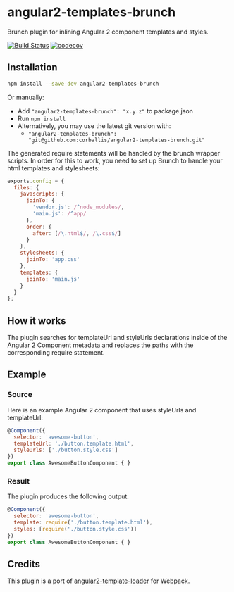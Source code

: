 # angular2-templates-brunch

Brunch plugin for inlining Angular 2 component templates and styles.

[![Build Status](https://travis-ci.org/corballis/angular2-templates-brunch.svg?branch=master)](https://travis-ci.org/corballis/angular2-templates-brunch)
[![codecov](https://codecov.io/gh/corballis/angular2-templates-brunch/branch/master/graph/badge.svg)](https://codecov.io/gh/corballis/angular2-templates-brunch)

## Installation
```bash
npm install --save-dev angular2-templates-brunch
```

Or manually:

* Add `"angular2-templates-brunch": "x.y.z"` to package.json
* Run `npm install`
* Alternatively, you may use the latest git version with:
  * `"angular2-templates-brunch": "git@github.com:corballis/angular2-templates-brunch.git"`
  
The generated require statements will be handled by the brunch wrapper scripts. In order for this to work, you need to
set up Brunch to handle your html templates and stylesheets:

```javascript
exports.config = {
  files: {
    javascripts: {
      joinTo: {
        'vendor.js': /^node_modules/,
        'main.js': /^app/
      },
      order: {
        after: [/\.html$/, /\.css$/]
      }
    },
    stylesheets: {
      joinTo: 'app.css'
    },
    templates: {
      joinTo: 'main.js'
    }
  }
};
```
  
## How it works

The plugin searches for templateUrl and styleUrls declarations inside of the Angular 2 Component metadata and replaces 
the paths with the corresponding require statement.

## Example

### Source
Here is an example Angular 2 component that uses styleUrls and templateUrl:

```js
@Component({
  selector: 'awesome-button',
  templateUrl: './button.template.html',
  styleUrls: ['./button.style.css']
})
export class AwesomeButtonComponent { }
```

### Result
The plugin produces the following output:

```js
@Component({
  selector: 'awesome-button',
  template: require('./button.template.html'),
  styles: [require('./button.style.css')]
})
export class AwesomeButtonComponent { }
```

## Credits
This plugin is a port of [angular2-template-loader](https://github.com/TheLarkInn/angular2-template-loader) for Webpack.
